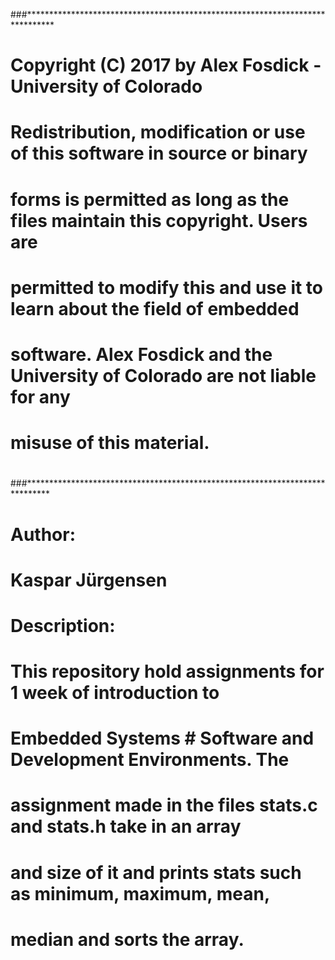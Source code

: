 ###******************************************************************************
# Copyright (C) 2017 by Alex Fosdick - University of Colorado
#
# Redistribution, modification or use of this software in source or binary
# forms is permitted as long as the files maintain this copyright. Users are 
# permitted to modify this and use it to learn about the field of embedded
# software. Alex Fosdick and the University of Colorado are not liable for any
# misuse of this material. 
#
###*****************************************************************************

# Author: 
# Kaspar Jürgensen

# Description: 
# This repository hold assignments for 1 week of introduction to 
# Embedded Systems # Software and Development Environments. The 
# assignment made in the files stats.c and stats.h take in an array 
# and size of it and prints stats such as minimum, maximum, mean, 
# median and sorts the array.

